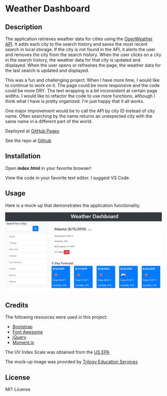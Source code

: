 # Weather Dashboard
## Description
The application retrieves weather data for cities using the [OpenWeather API](https://openweathermap.org/api/). It adds each city to the search history and saves the most recent search in local storage. If the city is not found in the API, it alerts the user and removes the city from the search history. When the user clicks on a city in the search history, the weather data for that city is updated and displayed. When the user opens or refreshes the page, the weather data for the last search is updated and displayed.

This was a fun and challenging project. When I have more time, I would like to continue to work on it. The page could be more responsive and the code could be more DRY. The text wrapping is a bit inconsistent at certain page widths. I would like to refactor the code to use more functions, although I think what I have is pretty organized. I'm just happy that it all works.

One major improvement would be to call the API by city ID instead of city name. Often searching by the name returns an unexpected city with the same name in a different part of the world.

Deployed at [GitHub Pages](https://danielryangreen.github.io/weather-forecast/)

See the repo at [Github](https://github.com/danielryangreen/)
## Installation
Open __index.html__ in your favorite browser!

View the code in your favorite text editor. I suggest VS Code.
## Usage
Here is a mock-up that demonstrates the application functionality.

![mock-up of weather dashboard](Assets/06-server-side-apis-homework-demo.png)
## Credits
The following resources were used in this project:

- [Bootstrap](https://getbootstrap.com/)
- [Font Awesome](https://fontawesome.com/)
- [jQuery](https://jquery.com/)
- [Moment.js](https://momentjs.com/)

The UV Index Scale was obtained from the [US EPA](https://www.epa.gov/sunsafety/uv-index-scale-0)

The mock-up image was provided by [Trilogy Education Services](https://trilogyed.com/)
## License
MIT License